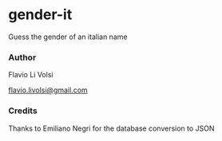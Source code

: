 # gender-it

Guess the gender of an italian name

### Author
Flavio Li Volsi

flavio.livolsi@gmail.com

### Credits
Thanks to Emiliano Negri for the database conversion to JSON
